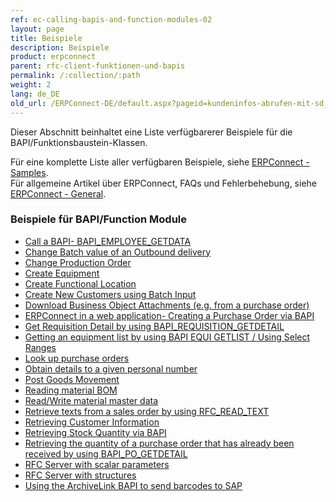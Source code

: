 ```yaml
---
ref: ec-calling-bapis-and-function-modules-02
layout: page
title: Beispiele
description: Beispiele
product: erpconnect
parent: rfc-client-funktionen-und-bapis
permalink: /:collection/:path
weight: 2
lang: de_DE
old_url: /ERPConnect-DE/default.aspx?pageid=kundeninfos-abrufen-mit-sd_rfc_customer_get
---
```


Dieser Abschnitt beinhaltet eine Liste verfügbarerer Beispiele für die BAPI/Funktionsbaustein-Klassen.

Für eine komplette Liste aller verfügbaren Beispiele, siehe [ERPConnect - Samples](https://kb.theobald-software.com/erpconnect-samples).<br>
Für allgemeine Artikel über ERPConnect, FAQs und Fehlerbehebung, siehe [ERPConnect - General](https://kb.theobald-software.com/erpconnect-general).

### Beispiele für BAPI/Function Module

- [Call a BAPI- BAPI_EMPLOYEE_GETDATA](https://kb.theobald-software.com/erpconnect-samples/call-a-bapi-bapi_employee_getdata)
- [Change Batch value of an Outbound delivery](https://kb.theobald-software.com/erpconnect-samples/change-batch-value-of-an-outbound-delivery)
- [Change Production Order](https://kb.theobald-software.com/erpconnect-samples/change-production-order)
- [Create Equipment](https://kb.theobald-software.com/erpconnect-samples/create-equipment)
- [Create Functional Location](https://kb.theobald-software.com/erpconnect-samples/create-functional-location)
- [Create New Customers using Batch Input](https://kb.theobald-software.com/erpconnect-samples/create-new-customers-using-batch-input)
- [Download Business Object Attachments (e.g. from a purchase order)](https://kb.theobald-software.com/erpconnect-samples/download-business-object-attachments-eg-from-a-purchase-order)
- [ERPConnect in a web application- Creating a Purchase Order via BAPI](https://kb.theobald-software.com/erpconnect-samples/erpconnect-in-a-web-application-creating-a-purchase-order-via-bapi)
- [Get Requisition Detail by using BAPI_REQUISITION_GETDETAIL](https://kb.theobald-software.com/erpconnect-samples/get-requisition-detail-by-using-bapi_requisition_getdetail)
- [Getting an equipment list by using BAPI EQUI GETLIST / Using Select Ranges](https://kb.theobald-software.com/erpconnect-samples/getting-an-equipment-list-by-using-bapi-equi-getlist--using-select-ranges)
- [Look up purchase orders](https://kb.theobald-software.com/erpconnect-samples/look-up-purchase-orders)
- [Obtain details to a given personal number](https://kb.theobald-software.com/erpconnect-samples/obtain-details-to-a-given-personal-number)
- [Post Goods Movement](https://kb.theobald-software.com/erpconnect-samples/post-goods-movement)
- [Reading material BOM](https://kb.theobald-software.com/erpconnect-samples/reading-material-bom)
- [Read/Write material master data](https://kb.theobald-software.com/erpconnect-samples/readwrite-material-master-data)
- [Retrieve texts from a sales order by using RFC_READ_TEXT](https://kb.theobald-software.com/erpconnect-samples/retrieve-texts-from-a-sales-order-by-using-rfc_read_text)
- [Retrieving Customer Information](https://kb.theobald-software.com/erpconnect-samples/retrieving-customer-information-by-calling-sd_rfc_customer_get)
- [Retrieving Stock Quantity via BAPI](https://kb.theobald-software.com/erpconnect-samples/retrieving-stock-quantity-via-bapi)
- [Retrieving the quantity of a purchase order that has already been received by using BAPI_PO_GETDETAIL](https://kb.theobald-software.com/erpconnect-samples/retrieving-the-quantity-of-a-purchase-order-that-has-already-been-received-by-using-bapi_po_getdetail)
- [RFC Server with scalar parameters](https://kb.theobald-software.com/erpconnect-samples/rfc-server-with-scalar-parameters)
- [RFC Server with structures](https://kb.theobald-software.com/erpconnect-samples/rfc-server-with-structures)
- [Using the ArchiveLink BAPI to send barcodes to SAP](https://kb.theobald-software.com/erpconnect-samples/using-the-archivelink-bapi-to-send-barcodes-to-sap)
